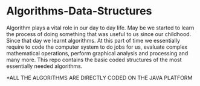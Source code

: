 # Algorithms-Data-Structures
Algorithm plays a vital role in our day to day life. May be we started to learn the process of doing something that was useful to us since our childhood. Since that day we learnt algorithms. 
At this part of time we essentially require to code the computer system to do jobs for us, evaluate complex mathematical operations, perform graphical analysis and processing and many more. 
This repo contains the basic coded structures of the most essentially needed algorithms.

*ALL THE ALGORITHMS ARE DIRECTLY CODED ON THE JAVA PLATFORM 
